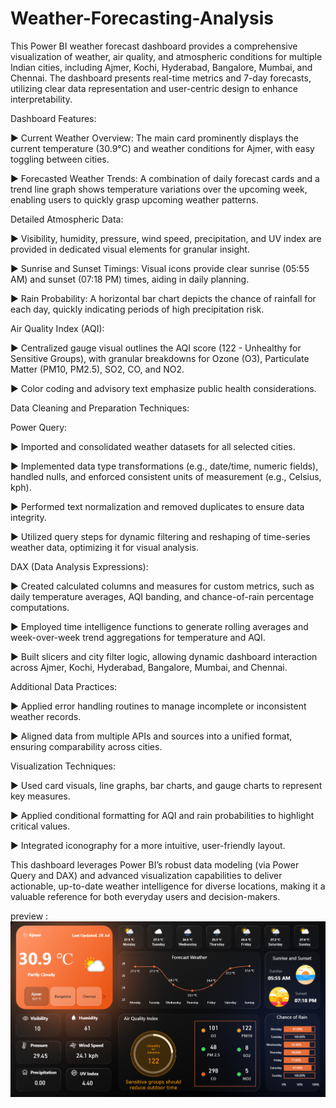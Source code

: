 # Weather-Forecasting-Analysis

This Power BI weather forecast dashboard provides a comprehensive visualization of weather, air quality, and atmospheric conditions for multiple Indian cities, including Ajmer, Kochi, Hyderabad, Bangalore, Mumbai, and Chennai. The dashboard presents real-time metrics and 7-day forecasts, utilizing clear data representation and user-centric design to enhance interpretability.

Dashboard Features:

► Current Weather Overview: The main card prominently displays the current temperature (30.9°C) and weather conditions for Ajmer, with easy toggling between cities.

► Forecasted Weather Trends: A combination of daily forecast cards and a trend line graph shows temperature variations over the upcoming week, enabling users to quickly grasp upcoming weather patterns.

Detailed Atmospheric Data:

► Visibility, humidity, pressure, wind speed, precipitation, and UV index are provided in dedicated visual elements for granular insight.

► Sunrise and Sunset Timings: Visual icons provide clear sunrise (05:55 AM) and sunset (07:18 PM) times, aiding in daily planning.

► Rain Probability: A horizontal bar chart depicts the chance of rainfall for each day, quickly indicating periods of high precipitation risk.

Air Quality Index (AQI):

► Centralized gauge visual outlines the AQI score (122 - Unhealthy for Sensitive Groups), with granular breakdowns for Ozone (O3), Particulate Matter (PM10, PM2.5), SO2, CO, and NO2.

► Color coding and advisory text emphasize public health considerations.

Data Cleaning and Preparation Techniques:

Power Query:

► Imported and consolidated weather datasets for all selected cities.

► Implemented data type transformations (e.g., date/time, numeric fields), handled nulls, and enforced consistent units of measurement (e.g., Celsius, kph).

► Performed text normalization and removed duplicates to ensure data integrity.

► Utilized query steps for dynamic filtering and reshaping of time-series weather data, optimizing it for visual analysis.

DAX (Data Analysis Expressions):

► Created calculated columns and measures for custom metrics, such as daily temperature averages, AQI banding, and chance-of-rain percentage computations.

► Employed time intelligence functions to generate rolling averages and week-over-week trend aggregations for temperature and AQI.

► Built slicers and city filter logic, allowing dynamic dashboard interaction across Ajmer, Kochi, Hyderabad, Bangalore, Mumbai, and Chennai.

Additional Data Practices:

► Applied error handling routines to manage incomplete or inconsistent weather records.

► Aligned data from multiple APIs and sources into a unified format, ensuring comparability across cities.

Visualization Techniques:

► Used card visuals, line graphs, bar charts, and gauge charts to represent key measures.

► Applied conditional formatting for AQI and rain probabilities to highlight critical values.

► Integrated iconography for a more intuitive, user-friendly layout.

This dashboard leverages Power BI’s robust data modeling (via Power Query and DAX) and advanced visualization capabilities to deliver actionable, up-to-date weather intelligence for diverse locations, making it a valuable reference for both everyday users and decision-makers.


preview : ![Dashboard Preview](https://github.com/sadik4li/Weather-Forecasting-Analysis/blob/main/Screenshot%202025-07-31%20100724.png)
